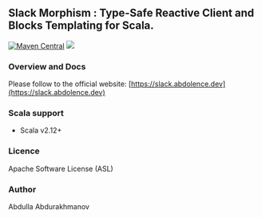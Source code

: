 ## Slack Morphism : Type-Safe Reactive Client and Blocks Templating for Scala.
[![Maven Central](https://maven-badges.herokuapp.com/maven-central/org.latestbit/slack-morphism-client_2.13/badge.svg)](https://maven-badges.herokuapp.com/maven-central/org.latestbit/slack-morphism-client_2.13/)
![](https://github.com/abdolence/slack-morphism/workflows/tests%20and%20formatting/badge.svg)

### Overview and Docs
Please follow to the official website: [https://slack.abdolence.dev](https://slack.abdolence.dev)

### Scala support
- Scala v2.12+

### Licence
Apache Software License (ASL)

### Author
Abdulla Abdurakhmanov

